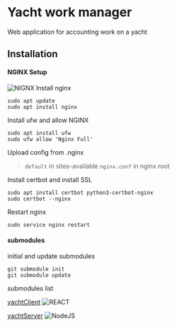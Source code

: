 # Yacht work manager

Web application for accounting work on a yacht

## Installation
#### NGINX Setup
![NIGNX](https://img.shields.io/badge/Nginx-009639?logo=nginx&logoColor=white&style=for-the-badge)
Install nginx

```
sudo apt update
sudo apt install nginx
```
Install ufw and allow NGINX

```
sudo apt install ufw
sudo ufw allow 'Nginx Full'
```

Upload config from .nginx
> `default` in sites-available
> `nginx.conf` in nginx root

Install certbot and install SSL
```
sudo apt install certbot python3-certbot-nginx
sudo certbot --nginx
```
Restart nginx
```
sudo service nginx restart
```
#### submodules
initial and update submodules
```
git submodule init
git submodule update
```
submodules list

[yachtClient](https://github.com/sopel1996/yachtClient)   ![REACT](https://shields.io/badge/react-black?logo=react&style=for-the-badge&height=30)

[yachtServer](https://github.com/sopel1996/yachtServer) ![NodeJS](https://img.shields.io/badge/Node.js-339933?logo=Node.js&logoColor=white&height=30)
